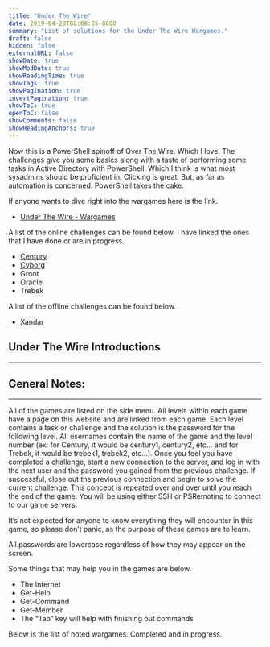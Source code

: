 ```yaml
---
title: "Under The Wire"
date: 2019-04-20T08:08:05-0600
summary: "List of solutions for the Under The Wire Wargames."
draft: false
hidden: false
externalURL: false
showDate: true
showModDate: true
showReadingTime: true
showTags: true
showPagination: true
invertPagination: true
showToC: true
openToC: false
showComments: false
showHeadingAnchors: true
---
```


Now this is a PowerShell spinoff of Over The Wire. Which I love.
The challenges give you some basics along with a taste of performing
some tasks in Active Directory with PowerShell. Which I think is what
most sysadmins should be proficient in. Clicking is great. But, as far
as automation is concerned. PowerShell takes the cake.

If anyone wants to dive right into the wargames here is the link.

- [Under The Wire - Wargames](https://underthewire.tech/wargames)

A list of the online challenges can be found below. I have linked
the ones that I have done or are in progress.

- [Century](https://underthewire.tech/century)
- [Cyborg](https://underthewire.tech/cyborg)
- Groot
- Oracle
- Trebek

A list of the offline challenges can be found below.

- Xandar

## Under The Wire Introductions
---

## General Notes:
---

All of the games are listed on the side menu. All levels within each game have a page on this website and are linked from each game. Each level contains a task or challenge and the solution is the password for the following level. All usernames contain the name of the game and the level number (ex: for Century, it would be century1, century2, etc… and for Trebek, it would be trebek1, trebek2, etc…). Once you feel you have completed a challenge, start a new connection to the server, and log in with the next user and the password you gained from the previous challenge. If successful, close out the previous connection and begin to solve the current challenge. This concept is repeated over and over until you reach the end of the game. You will be using either SSH or PSRemoting to connect to our game servers.

It’s not expected for anyone to know everything they will encounter in this game, so please don’t panic, as the purpose of these games are to learn.

All passwords are lowercase regardless of how they may appear on the screen.

Some things that may help you in the games are below.

- The Internet
- Get-Help
- Get-Command
- Get-Member
- The “Tab” key will help with finishing out commands

Below is the list of noted wargames. Completed and in progress.
